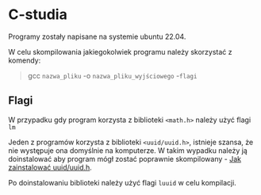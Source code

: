# C-studia

Programy zostały napisane na systemie ubuntu 22.04.

W celu skompilowania jakiegokolwiek programu należy skorzystać z komendy:

> gcc `nazwa_pliku` -o `nazwa_pliku_wyjściowego` -`flagi`

## Flagi

W przypadku gdy program korzysta z biblioteki `<math.h>` należy użyć flagi `lm`

Jeden z programów korzysta z biblioteki `<uuid/uuid.h>`, istnieje szansa, że nie występuje ona domyślnie na komputerze.
W takim wypadku należy ją doinstalować aby program mógł zostać poprawnie skompilowany - [Jak zainstalować uuid/uuid.h](https://stackoverflow.com/questions/1089741/how-do-i-obtain-use-libuuid).

Po doinstalowaniu biblioteki należy użyć flagi `luuid` w celu kompilacji.
